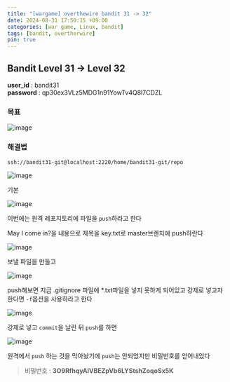 ```yaml
---
title: "[wargame] overthewire bandit 31 -> 32"
date: 2024-08-31 17:50:15 +09:00
categories: [war game, Linux, bandit]
tags: [bandit, overtherwire]
pin: true
---
```


## Bandit Level 31 -> Level 32

**user_id** : bandit31<br/>
**password** : qp30ex3VLz5MDG1n91YowTv4Q8l7CDZL

### 목표

![image](https://github.com/user-attachments/assets/f5d43b85-d4c3-40a0-9fd3-0e249981ab8b)

### 해결법

`ssh://bandit31-git@localhost:2220/home/bandit31-git/repo`

![image](https://github.com/user-attachments/assets/b25bcbd2-7550-4c64-a865-52beecca5a79)

기본

![image](https://github.com/user-attachments/assets/73b68989-bfb8-46ca-bc6e-40a6f6241b49)

이번에는 원격 레포지토리에 파일을 `push`하라고 한다

May I come in?을 내용으로 제목을 key.txt로 master브렌치에 push하란다

![image](https://github.com/user-attachments/assets/c523b7a0-de04-4244-b83e-6cce2b6cf1a3)

보낼 파일을 만들고

![image](https://github.com/user-attachments/assets/1f67cdc5-3c11-4cff-a66a-3c65709d6c40)

push해보면 지금 .gitignore 파일에 *.txt파일을 넣지 못하게 되어있고 강제로 넣고자 한다면 `-f`옵션을 사용하라고 한다

![image](https://github.com/user-attachments/assets/a7cdbc56-e778-40ac-815d-f18d21769ead)

강제로 넣고 `commit`을 날린 뒤 `push`를 하면

![image](https://github.com/user-attachments/assets/164d6ffc-223c-4a30-8b96-8e9addc7ab57)

원격에서 `push` 하는 것을 막아놨기에 `push`는 안되었지만 비밀번호를 얻어내었다

> 비밀번호 : **3O9RfhqyAlVBEZpVb6LYStshZoqoSx5K**

